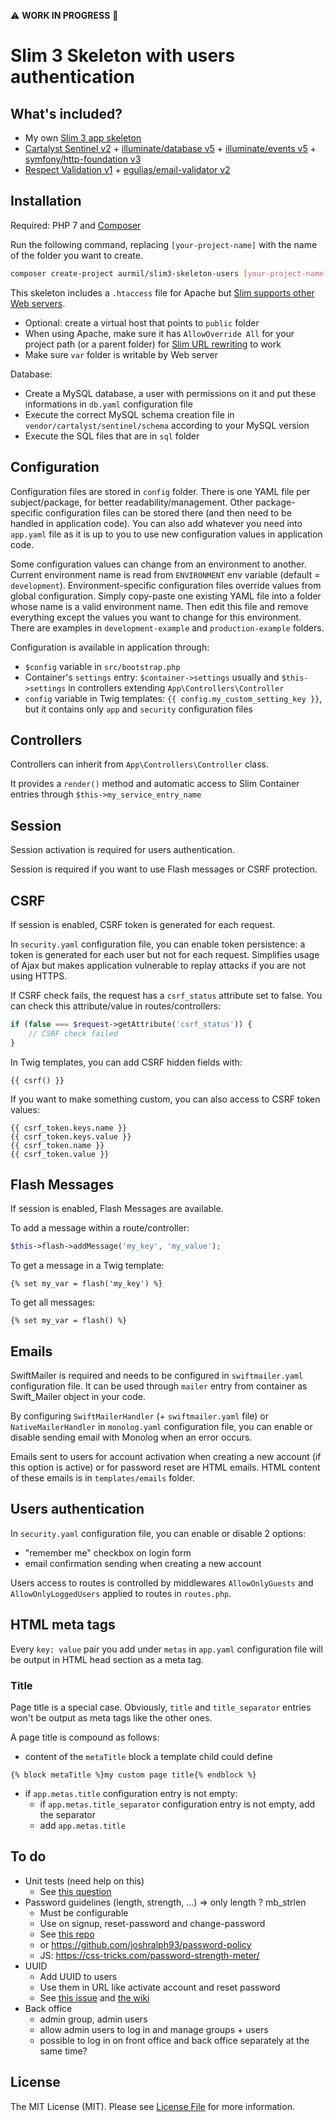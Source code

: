 :warning: __WORK IN PROGRESS__ :construction:

# Slim 3 Skeleton with users authentication

## What's included?

* My own [Slim 3 app skeleton](https://github.com/aurmil/slim3-skeleton)
* [Cartalyst Sentinel v2](https://github.com/cartalyst/sentinel) + [illuminate/database v5](https://github.com/illuminate/database) + [illuminate/events v5](https://github.com/illuminate/events) + [symfony/http-foundation v3](https://github.com/symfony/http-foundation)
* [Respect Validation v1](https://github.com/respect/validation) + [egulias/email-validator v2](https://github.com/egulias/EmailValidator)

## Installation

Required: PHP 7 and [Composer](https://getcomposer.org/doc/00-intro.md)

Run the following command, replacing `[your-project-name]` with the name of the folder you want to create.

```sh
composer create-project aurmil/slim3-skeleton-users [your-project-name]
```

This skeleton includes a `.htaccess` file for Apache but [Slim supports other Web servers](https://www.slimframework.com/docs/v3/start/web-servers.html).

* Optional: create a virtual host that points to `public` folder
* When using Apache, make sure it has `AllowOverride All` for your project path (or a parent folder) for [Slim URL rewriting](https://www.slimframework.com/docs/v3/start/web-servers.html) to work
* Make sure `var` folder is writable by Web server

Database:

* Create a MySQL database, a user with permissions on it and put these informations in `db.yaml` configuration file
* Execute the correct MySQL schema creation file in `vendor/cartalyst/sentinel/schema` according to your MySQL version
* Execute the SQL files that are in `sql` folder

## Configuration

Configuration files are stored in `config` folder. There is one YAML file per subject/package, for better readability/management. Other package-specific configuration files can be stored there (and then need to be handled in application code). You can also add whatever you need into `app.yaml` file as it is up to you to use new configuration values in application code.

Some configuration values can change from an environment to another. Current environment name is read from `ENVIRONMENT` env variable (default = `development`). Environment-specific configuration files override values from global configuration. Simply copy-paste one existing YAML file into a folder whose name is a valid environment name. Then edit this file and remove everything except the values you want to change for this environment. There are examples in `development-example` and `production-example` folders.

Configuration is available in application through:

* `$config` variable in `src/bootstrap.php`
* Container's `settings` entry: `$container->settings` usually and `$this->settings` in controllers extending `App\Controllers\Controller`
* `config` variable in Twig templates: `{{ config.my_custom_setting_key }}`, but it contains only `app` and `security` configuration files

## Controllers

Controllers can inherit from `App\Controllers\Controller` class.

It provides a `render()` method and automatic access to Slim Container entries through `$this->my_service_entry_name`

## Session

Session activation is required for users authentication.

Session is required if you want to use Flash messages or CSRF protection.

## CSRF

If session is enabled, CSRF token is generated for each request.

In `security.yaml` configuration file, you can enable token persistence: a token is generated for each user but not for each request. Simplifies usage of Ajax but makes application vulnerable to replay attacks if you are not using HTTPS.

If CSRF check fails, the request has a `csrf_status` attribute set to false. You can check this attribute/value in routes/controllers:

```php
if (false === $request->getAttribute('csrf_status')) {
    // CSRF check failed
}
```

In Twig templates, you can add CSRF hidden fields with:

```twig
{{ csrf() }}
```

If you want to make something custom, you can also access to CSRF token values:

```twig
{{ csrf_token.keys.name }}
{{ csrf_token.keys.value }}
{{ csrf_token.name }}
{{ csrf_token.value }}
```

## Flash Messages

If session is enabled, Flash Messages are available.

To add a message within a route/controller:

```php
$this->flash->addMessage('my_key', 'my_value');
```

To get a message in a Twig template:

```twig
{% set my_var = flash('my_key') %}
```

To get all messages:

```twig
{% set my_var = flash() %}
```

## Emails

SwiftMailer is required and needs to be configured in `swiftmailer.yaml` configuration file. It can be used through `mailer` entry from container as Swift_Mailer object in your code.

By configuring `SwiftMailerHandler` (+ `swiftmailer.yaml` file) or `NativeMailerHandler` in `monolog.yaml` configuration file, you can enable or disable sending email with Monolog when an error occurs.

Emails sent to users for account activation when creating a new account (if this option is active) or for password reset are HTML emails. HTML content of these emails is in `templates/emails` folder.

## Users authentication

In `security.yaml` configuration file, you can enable or disable 2 options:

* "remember me" checkbox on login form
* email confirmation sending when creating a new account

Users access to routes is controlled by middlewares `AllowOnlyGuests` and `AllowOnlyLoggedUsers` applied to routes in `routes.php`.

## HTML meta tags

Every `key: value` pair you add under `metas` in `app.yaml` configuration file will be output in HTML head section as a meta tag.

### Title

Page title is a special case. Obviously, `title` and `title_separator` entries won't be output as meta tags like the other ones.

A page title is compound as follows:
* content of the `metaTitle` block a template child could define

```twig
{% block metaTitle %}my custom page title{% endblock %}
```

* if `app.metas.title` configuration entry is not empty:
    * if `app.metas.title_separator` configuration entry is not empty, add the separator
    * add `app.metas.title`

## To do

* Unit tests (need help on this)
    * See [this question](https://github.com/cartalyst/sentinel/issues/46)
* Password guidelines (length, strength, ...) => only length ? mb_strlen
    * Must be configurable
    * Use on signup, reset-password and change-password
    * See [this repo](https://github.com/ircmaxell/password-policy)
    * or https://github.com/joshralph93/password-policy
    * JS: https://css-tricks.com/password-strength-meter/
* UUID
    * Add UUID to users
    * Use them in URL like activate account and reset password
    * See [this issue](https://github.com/cartalyst/sentinel/issues/289) and [the wiki](https://github.com/cartalyst/sentinel/wiki/Extending-Sentinel)
* Back office
    * admin group, admin users
    * allow admin users to log in and manage groups + users
    * possible to log in on front office and back office separately at the same time?

## License

The MIT License (MIT). Please see [License File](https://github.com/aurmil/slim3-skeleton-users/blob/master/LICENSE.md) for more information.
